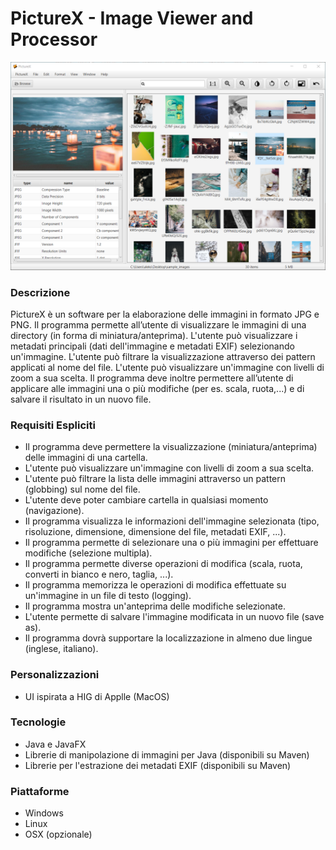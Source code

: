 # PictureX - Image Viewer and Processor

![alt text](https://github.com/aleksandarstojkovski/PictureX-Image-Processor/blob/master/img/screenshots/picturex-main-full.png)

### Descrizione
PictureX è un software per la elaborazione delle immagini in formato JPG e PNG. 
Il programma permette all’utente di visualizzare le immagini di una directory (in forma di miniatura/anteprima). 
L'utente può visualizzare i metadati principali (dati dell'immagine e metadati EXIF) selezionando un'immagine. 
L'utente può filtrare la visualizzazione attraverso dei pattern applicati al nome del file. 
L'utente può visualizzare un'immagine con livelli di zoom a sua scelta. 
Il programma deve inoltre permettere all’utente di applicare alle immagini una o più modifiche (per es. scala, ruota,...) e di salvare il risultato in un nuovo file.

### Requisiti Espliciti
* Il programma deve permettere la visualizzazione (miniatura/anteprima) delle immagini di una cartella.
* L'utente può visualizzare un'immagine con livelli di zoom a sua scelta. 
* L'utente può filtrare la lista delle immagini attraverso un pattern (globbing) sul nome del file.
* L'utente deve poter cambiare cartella in qualsiasi momento (navigazione).
* Il programma visualizza le informazioni dell'immagine selezionata (tipo, risoluzione, dimensione, dimensione del file, metadati EXIF, ...).
* Il programma permette di selezionare una o più immagini per effettuare modifiche (selezione multipla).
* Il programma permette diverse operazioni di modifica (scala, ruota, converti in bianco e nero, taglia, ...).
* Il programma memorizza le operazioni di modifica effettuate su un'immagine in un file di testo (logging).
* Il programma mostra un'anteprima delle modifiche selezionate.
* L'utente permette di salvare l'immagine modificata in un nuovo file (save as).
* Il programma dovrà supportare la localizzazione in almeno due lingue (inglese, italiano).

### Personalizzazioni
* UI ispirata a HIG di Applle (MacOS)

### Tecnologie
* Java e JavaFX
* Librerie di manipolazione di immagini per Java (disponibili su Maven) 
* Librerie per l'estrazione dei metadati EXIF (disponibili su Maven)

### Piattaforme
* Windows
* Linux
* OSX (opzionale)
